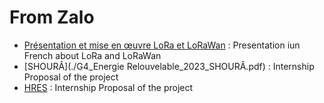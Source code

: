 # From Zalo 

- [Présentation et mise en œuvre LoRa et LoRaWan](./10866-presentation-lora-lorawan_FR.pptx) : Presentation iun French about LoRa and LoRaWan
- [SHOURÂ](./G4_Energie Relouvelable_2023_SHOURÂ.pdf) : Internship Proposal of the project
- [HRES](./G4_Energie%20Renouvelable_2023_HRES_en%20(1).pdf) : Internship Proposal of the project